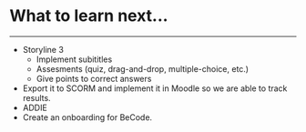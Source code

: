 # What to learn next...

---

- Storyline 3
  - Implement subititles
  - Assesments (quiz, drag-and-drop, multiple-choice, etc.)
  - Give points to correct answers
- Export it to SCORM and implement it in Moodle so we are able to track results.
- ADDIE
- Create an onboarding for BeCode.
